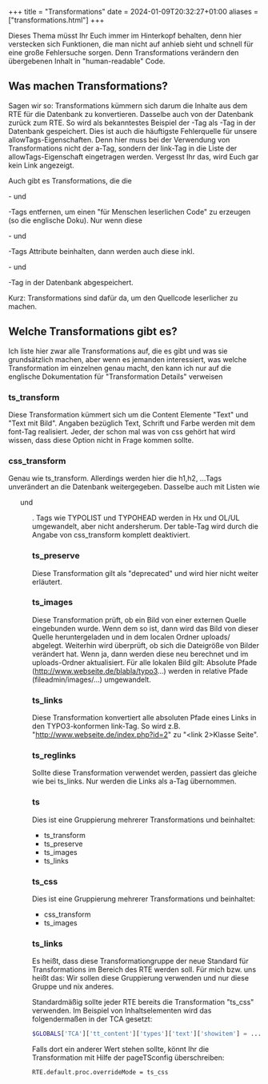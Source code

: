 +++
title = "Transformations"
date = 2024-01-09T20:32:27+01:00
aliases = ["transformations.html"]
+++

Dieses Thema müsst Ihr Euch immer im Hinterkopf behalten, denn hier verstecken sich Funktionen, die man nicht auf anhieb sieht und schnell für eine große Fehlersuche sorgen. Denn Transformations verändern den übergebenen Inhalt in "human-readable" Code.

## Was machen Transformations?

Sagen wir so: Transformations kümmern sich darum die Inhalte aus dem RTE für die Datenbank zu konvertieren. Dasselbe auch von der Datenbank zurück zum RTE. So wird als bekanntestes Beispiel der <a>-Tag als <link>-Tag in der Datenbank gespeichert. Dies ist auch die häuftigste Fehlerquelle für unsere allowTags-Eigenschaften. Denn hier muss bei der Verwendung von Transformations nicht der a-Tag, sondern der link-Tag in die Liste der allowTags-Eigenschaft eingetragen werden. Vergesst Ihr das, wird Euch gar kein Link angezeigt.

Auch gibt es Transformations, die die <p>- und <div>-Tags entfernen, um einen "für Menschen leserlichen Code" zu erzeugen (so die englische Doku). Nur wenn diese <p>- und <div>-Tags Attribute beinhalten, dann werden auch diese inkl. <p>- und <div>-Tag in der Datenbank abgespeichert.

Kurz: Transformations sind dafür da, um den Quellcode leserlicher zu machen.

## Welche Transformations gibt es?

Ich liste hier zwar alle Transformations auf, die es gibt und was sie grundsätzlich machen, aber wenn es jemanden interessiert, was welche Transformation im einzelnen genau macht, den kann ich nur auf die englische Dokumentation für "Transformation Details" verweisen

### ts_transform

Diese Transformation kümmert sich um die Content Elemente "Text" und "Text mit Bild". Angaben bezüglich Text, Schrift und Farbe werden mit dem font-Tag realisiert. Jeder, der schon mal was von css gehört hat wird wissen, dass diese Option nicht in Frage kommen sollte.

### css_transform

Genau wie ts_transform. Allerdings werden hier die h1,h2, ...Tags unverändert an die Datenbank weitergegeben. Dasselbe auch mit Listen wie <OL> und <UL>. Tags wie TYPOLIST und TYPOHEAD werden in Hx und OL/UL umgewandelt, aber nicht andersherum. Der table-Tag wird durch die Angabe von css_transform komplett deaktiviert.

### ts_preserve

Diese Transformation gilt als "deprecated" und wird hier nicht weiter erläutert.

### ts_images

Diese Transformation prüft, ob ein Bild von einer externen Quelle eingebunden wurde. Wenn dem so ist, dann wird das Bild von dieser Quelle heruntergeladen und in dem localen Ordner uploads/ abgelegt. Weiterhin wird überprüft, ob sich die Dateigröße von Bilder verändert hat. Wenn ja, dann werden diese neu berechnet und im uploads-Ordner aktualisiert. Für alle lokalen Bild gilt: Absolute Pfade (http://www.webseite.de/blabla/typo3...) werden in relative Pfade (fileadmin/images/...) umgewandelt.

### ts_links
Diese Transformation konvertiert alle absoluten Pfade eines Links in den TYPO3-konformen link-Tag. So wird z.B. "http://www.webseite.de/index.php?id=2" zu "<link 2>Klasse Seite</link>".

### ts_reglinks

Sollte diese Transformation verwendet werden, passiert das gleiche wie bei ts_links. Nur werden die Links als a-Tag übernommen.

### ts

Dies ist eine Gruppierung mehrerer Transformations und beinhaltet:

- ts_transform
- ts_preserve
- ts_images
- ts_links 

### ts_css

Dies ist eine Gruppierung mehrerer Transformations und beinhaltet:

- css_transform
- ts_images

### ts_links

Es heißt, dass diese Transformationgruppe der neue Standard für Transformations im Bereich des RTE werden soll. Für mich bzw. uns heißt das: Wir sollen diese Gruppierung verwenden und nur diese Gruppe und nix anderes.

Standardmäßig sollte jeder RTE bereits die Transformation "ts_css" verwenden. Im Beispiel von Inhaltselementen wird das folgendermaßen in der TCA gesetzt:

```php
$GLOBALS['TCA']['tt_content']['types']['text']['showitem'] = ...bodytext;Inhalt;;richtext:rte_transform[flag=rte_enabled|mode=ts_css]...
```

Falls dort ein anderer Wert stehen sollte, könnt Ihr die Transformation mit Hilfe der pageTSconfig überschreiben:

```typo3_typoscript
RTE.default.proc.overrideMode = ts_css
```
